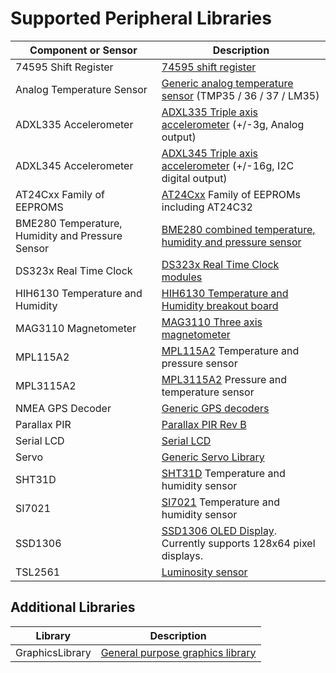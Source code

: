 # Supported Peripheral Libraries

| Component or Sensor       | Description                         |
|---------------------------|-------------------------------------|
| 74595 Shift Register      | [74595 shift register](/Source/Additional_Peripheral_Libraries/Netduino.Foundation.IC.74595) |
| Analog Temperature Sensor                        | [Generic analog temperature sensor](/Source/Additional_Peripheral_Libraries/Netduino.Foundation.Sensors.Temperature.Analog) (TMP35 / 36 / 37 / LM35)|
| ADXL335 Accelerometer | [ADXL335 Triple axis accelerometer](/Source/Additional_Peripheral_Libraries/Netduino.Foundation.Sensors.Motion.ADXL335) (+/-3g, Analog output) |
| ADXL345 Accelerometer | [ADXL345 Triple axis accelerometer](/Source/Additional_Peripheral_Libraries/Netduino.Foundation.Sensors.Motion.ADXL345) (+/-16g, I2C digital output) |
| AT24Cxx Family of EEPROMS | [AT24Cxx](/Source/Additional_Peripheral_Libraries/Netduino.Foundation.IC.EEPROM.AT24Cxx) Family of EEPROMs including AT24C32 |
| BME280 Temperature, Humidity and Pressure Sensor | [BME280 combined temperature, humidity and pressure sensor](/Source/Additional_Peripheral_Libraries/Netduino.Foundation.Sensors.Barometric.BME280) |
| DS323x Real Time Clock | [DS323x Real Time Clock modules](/Source/Additional_Peripheral_Libraries/Netduino.Foundation.RTC.DS323x) |
| HIH6130 Temperature and Humidity | [HIH6130 Temperature and Humidity breakout board](/Source/Additional_Peripheral_Libraries/Netduino.Foundation.Sensors.Barometric.HIH6130) |
| MAG3110 Magnetometer | [MAG3110 Three axis magnetometer](/Source/Additional_Peripheral_Libraries/Netduino.Foundation.Sensors.Motion.MAG3110) |
| MPL115A2             | [MPL115A2](/Source/Additional_Peripheral_Libraries/Netduino.Foundation.Sensors.Barometric.MPL115A2) Temperature and pressure sensor |
| MPL3115A2            | [MPL3115A2](/Source/Additional_Peripheral_Libraries/Netduino.Foundation.Sensors.Barometric.MPL3115A2) Pressure and temperature sensor |
| NMEA GPS Decoder          | [Generic GPS decoders](/Source/Additional_Peripheral_Libraries/Netduino.Foundation.Sensors.GPS.NMEA) |
| Parallax PIR | [Parallax PIR Rev B](/Source/Additional_Peripheral_Libraries/Netduino.Foundation.Sensors.Motion.ParallaxPIR) |
| Serial LCD                                       | [Serial LCD](/Source/Additional_Peripheral_Libraries/Netduino.Foundation.Displays.SerialLCD) |
| Servo                     | [Generic Servo Library](/Source/Additional_Peripheral_Libraries/Netduino.Foundation.Servos.Servo) |
| SHT31D                    | [SHT31D](/Source/Additional_Peripheral_Libraries/Netduino.Foundation.Sensors.Barometric.SHT31D) Temperature and humidity sensor |
| SI7021                    | [SI7021](/Source/Additional_Peripheral_Libraries/Netduino.Foundation.Sensors.Barometric.SI7021) Temperature and humidity sensor |
| SSD1306                   | [SSD1306 OLED Display](/Source/Additional_Peripheral_Libraries/Netduino.Foundation.Displays.SSD1306).  Currently supports 128x64 pixel displays. |
| TSL2561                                          | [Luminosity sensor](/Source/Additional_Peripheral_Libraries/Netduino.Foundation.Sensors.Light.TSL2561) |


## Additional Libraries

| Library | Description |
|---------|-------------|
| GraphicsLibrary | [General purpose graphics library](/Source/Additional_Peripheral_Libraries/Netduino.Foundation.Displays.GraphicsLibrary) |
